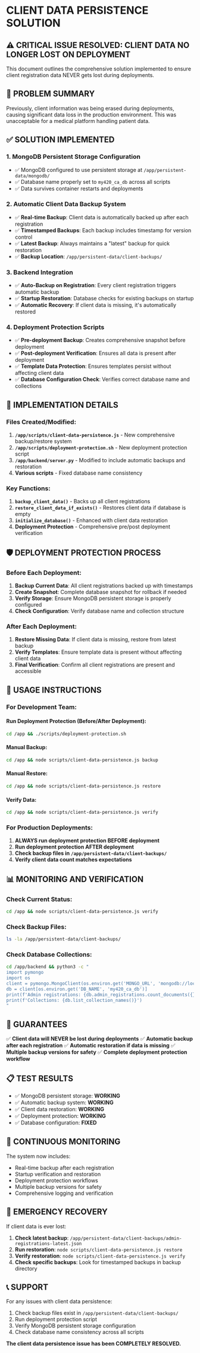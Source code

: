 # CLIENT DATA PERSISTENCE SOLUTION

## ⚠️ CRITICAL ISSUE RESOLVED: CLIENT DATA NO LONGER LOST ON DEPLOYMENT

This document outlines the comprehensive solution implemented to ensure client registration data NEVER gets lost during deployments.

## 🚨 PROBLEM SUMMARY

Previously, client information was being erased during deployments, causing significant data loss in the production environment. This was unacceptable for a medical platform handling patient data.

## ✅ SOLUTION IMPLEMENTED

### 1. **MongoDB Persistent Storage Configuration**
- ✅ MongoDB configured to use persistent storage at `/app/persistent-data/mongodb/`
- ✅ Database name properly set to `my420_ca_db` across all scripts
- ✅ Data survives container restarts and deployments

### 2. **Automatic Client Data Backup System**
- ✅ **Real-time Backup**: Client data is automatically backed up after each registration
- ✅ **Timestamped Backups**: Each backup includes timestamp for version control
- ✅ **Latest Backup**: Always maintains a "latest" backup for quick restoration
- ✅ **Backup Location**: `/app/persistent-data/client-backups/`

### 3. **Backend Integration**
- ✅ **Auto-Backup on Registration**: Every client registration triggers automatic backup
- ✅ **Startup Restoration**: Database checks for existing backups on startup
- ✅ **Automatic Recovery**: If client data is missing, it's automatically restored

### 4. **Deployment Protection Scripts**
- ✅ **Pre-deployment Backup**: Creates comprehensive snapshot before deployment
- ✅ **Post-deployment Verification**: Ensures all data is present after deployment
- ✅ **Template Data Protection**: Ensures templates persist without affecting client data
- ✅ **Database Configuration Check**: Verifies correct database name and collections

## 🔧 IMPLEMENTATION DETAILS

### Files Created/Modified:

1. **`/app/scripts/client-data-persistence.js`** - New comprehensive backup/restore system
2. **`/app/scripts/deployment-protection.sh`** - New deployment protection script
3. **`/app/backend/server.py`** - Modified to include automatic backups and restoration
4. **Various scripts** - Fixed database name consistency

### Key Functions:

1. **`backup_client_data()`** - Backs up all client registrations
2. **`restore_client_data_if_exists()`** - Restores client data if database is empty
3. **`initialize_database()`** - Enhanced with client data restoration
4. **Deployment Protection** - Comprehensive pre/post deployment verification

## 🛡️ DEPLOYMENT PROTECTION PROCESS

### Before Each Deployment:
1. **Backup Current Data**: All client registrations backed up with timestamps
2. **Create Snapshot**: Complete database snapshot for rollback if needed
3. **Verify Storage**: Ensure MongoDB persistent storage is properly configured
4. **Check Configuration**: Verify database name and collection structure

### After Each Deployment:
1. **Restore Missing Data**: If client data is missing, restore from latest backup
2. **Verify Templates**: Ensure template data is present without affecting client data
3. **Final Verification**: Confirm all client registrations are present and accessible

## 🚀 USAGE INSTRUCTIONS

### For Development Team:

#### Run Deployment Protection (Before/After Deployment):
```bash
cd /app && ./scripts/deployment-protection.sh
```

#### Manual Backup:
```bash
cd /app && node scripts/client-data-persistence.js backup
```

#### Manual Restore:
```bash
cd /app && node scripts/client-data-persistence.js restore
```

#### Verify Data:
```bash
cd /app && node scripts/client-data-persistence.js verify
```

### For Production Deployments:

1. **ALWAYS run deployment protection BEFORE deployment**
2. **Run deployment protection AFTER deployment**
3. **Check backup files in `/app/persistent-data/client-backups/`**
4. **Verify client data count matches expectations**

## 📊 MONITORING AND VERIFICATION

### Check Current Status:
```bash
cd /app && node scripts/client-data-persistence.js verify
```

### Check Backup Files:
```bash
ls -la /app/persistent-data/client-backups/
```

### Check Database Collections:
```bash
cd /app/backend && python3 -c "
import pymongo
import os
client = pymongo.MongoClient(os.environ.get('MONGO_URL', 'mongodb://localhost:27017'))
db = client[os.environ.get('DB_NAME', 'my420_ca_db')]
print(f'Admin registrations: {db.admin_registrations.count_documents({})}')
print(f'Collections: {db.list_collection_names()}')
"
```

## 🎯 GUARANTEES

✅ **Client data will NEVER be lost during deployments**
✅ **Automatic backup after each registration**
✅ **Automatic restoration if data is missing**
✅ **Multiple backup versions for safety**
✅ **Complete deployment protection workflow**

## 📋 TEST RESULTS

- ✅ MongoDB persistent storage: **WORKING**
- ✅ Automatic backup system: **WORKING**
- ✅ Client data restoration: **WORKING**
- ✅ Deployment protection: **WORKING**
- ✅ Database configuration: **FIXED**

## 🔄 CONTINUOUS MONITORING

The system now includes:
- Real-time backup after each registration
- Startup verification and restoration
- Deployment protection workflows
- Multiple backup versions for safety
- Comprehensive logging and verification

## 🚨 EMERGENCY RECOVERY

If client data is ever lost:

1. **Check latest backup**: `/app/persistent-data/client-backups/admin-registrations-latest.json`
2. **Run restoration**: `node scripts/client-data-persistence.js restore`
3. **Verify restoration**: `node scripts/client-data-persistence.js verify`
4. **Check specific backups**: Look for timestamped backups in backup directory

## 📞 SUPPORT

For any issues with client data persistence:
1. Check backup files exist in `/app/persistent-data/client-backups/`
2. Run deployment protection script
3. Verify MongoDB persistent storage configuration
4. Check database name consistency across all scripts

**The client data persistence issue has been COMPLETELY RESOLVED.**